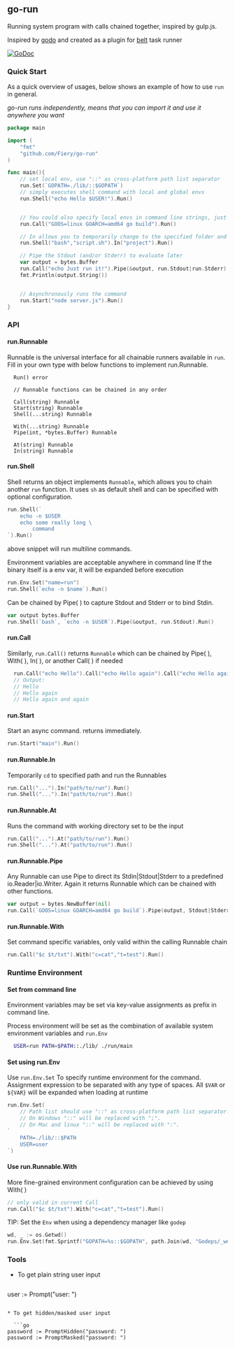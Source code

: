 ## go-run

Running system program with calls chained together, inspired by gulp.js.

Inspired by [godo](https://godoc.org/github.com/mgutz/godo/v2) and created as a plugin for [belt](https://github.com/Fiery/belt) task runner

[![GoDoc](https://godoc.org/github.com/Fiery/go-run?status.svg)](https://godoc.org/github.com/Fiery/go-run)

### Quick Start

As a quick overview of usages, below shows an example of how to use `run` in general.

*go-run runs independently, means that you can import it and use it anywhere you want*

```go
package main

import (
    "fmt"
    "github.com/Fiery/go-run"
)

func main(){
    // set local env, use "::" as cross-platform path list separator
    run.Set(`GOPATH=./lib/::$GOPATH`)
    // simply executes shell command with local and global envs
    run.Shell("echo Hello $USER!").Run()


    // You could also specify local envs in command line strings, just as how you type in shell
    run.Call("GOOS=linux GOARCH=amd64 go build").Run()

    // In allows you to temporarily change to the specified folder and run
    run.Shell("bash","script.sh").In("project").Run()

    // Pipe the Stdout (and/or Stderr) to evaluate later
    var output = bytes.Buffer
    run.Call("echo Just run it!").Pipe(&output, run.Stdout|run.Stderr).Run()
    fmt.Println(output.String())


    // Asynchronously runs the command
    run.Start("node server.js").Run()
}

```
### API
#### run.Runnable

Runnable is the universal interface for all chainable runners available in `run`.
Fill in your own type with below functions to implement run.Runnable.
```
  Run() error

  // Runnable functions can be chained in any order

  Call(string) Runnable
  Start(string) Runnable
  Shell(...string) Runnable

  With(...string) Runnable
  Pipe(int, *bytes.Buffer) Runnable

  At(string) Runnable
  In(string) Runnable
```


#### run.Shell

Shell returns an object implements `Runnable`, which allows you to chain another `run` function.
It uses `sh` as default shell and can be specified with optional configuration.

```go
run.Shell(`
    echo -n $USER
    echo some really long \
        command
`).Run()
```
above snippet will run multiline commands.

Environment variables are acceptable anywhere in command line
If the binary itself is a env var, it will be expanded before execution

```go
run.Env.Set("name=run")
run.Shell(`echo -n $name`).Run()
```

Can be chained by Pipe( ) to capture Stdout and Stderr or to bind Stdin.

```go
var output bytes.Buffer
run.Shell(`bash`, `echo -n $USER`).Pipe(&output, run.Stdout).Run()
```


#### run.Call

Similarly, `run.Call()` returns `Runnable` which can be chained by Pipe( ), With( ), In( ), or another Call( ) if needed

```go
  run.Call("echo Hello").Call("echo Hello again").Call("echo Hello again and again").Run()
  // Output:
  // Hello
  // Hello again
  // Hello again and again

```



#### run.Start

Start an async command. returns immediately.

```go
run.Start("main").Run()
```

#### run.Runnable.In

Temporarily `cd` to specified path and run the Runnables

```go
run.Call("...").In("path/to/run").Run()
run.Shell("...").In("path/to/run").Run()
```

#### run.Runnable.At

Runs the command with working directory set to be the input

```go
run.Call("...").At("path/to/run").Run()
run.Shell("...").At("path/to/run").Run()
```


#### run.Runnable.Pipe

Any Runnable can use Pipe to direct its Stdin|Stdout|Stderr to a predefined io.Reader|io.Writer. Again it returns Runnable which can be chained with other functions.

```go
var output = bytes.NewBuffer(nil)
run.Call(`GOOS=linux GOARCH=amd64 go build`).Pipe(output, Stdout|Stderr)
```


#### run.Runnable.With

Set command specific variables, only valid within the calling Runnable chain

```go
run.Call("$c $t/txt").With("c=cat","t=test").Run()
```


### Runtime Environment

#### Set from command line 

Environment variables may be set via key-value assignments as prefix in command line.

Process environment will be set as the combination of available system environment variables and `run.Env`


```sh
  USER=run PATH=$PATH::./lib/ ./run/main
```

#### Set using run.Env

Use `run.Env.Set` To specify runtime environment for the command.
Assignment expression to be separated with any type of spaces.
All `$VAR` or `${VAR}` will be expanded when loading at runtime

```go
run.Env.Set(
    // Path list should use "::" as cross-platform path list separator.
    // On Windows "::" will be replaced with ";".
    // On Mac and linux "::" will be replaced with ":".
`
    PATH=./lib/::$PATH
    USER=user
`)
```

#### Use run.Runnable.With

More fine-grained environment configuration can be achieved by using With( )

```go
// only valid in current Call
run.Call("$c $t/txt").With("c=cat","t=test").Run()
```


TIP: Set the `Env` when using a dependency manager like `godep`

```go
wd, _ := os.Getwd()
run.Env.Set(fmt.Sprintf("GOPATH=%s::$GOPATH", path.Join(wd, "Godeps/_workspace")))
```




### Tools

* To get plain string user input

  ```go
user := Prompt("user: ")
```

* To get hidden/masked user input

  ```go
password := PromptHidden("password: ")
password := PromptMasked("password: ")
```
